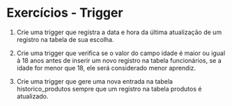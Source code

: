 # Exercícios - Trigger

1. Crie uma trigger que registra a data e hora da última atualização de um registro na tabela de sua escolha.

2. Crie uma trigger que verifica se o valor do campo idade é maior ou igual à 18 anos antes de inserir um novo registro na tabela funcionários, se a idade for menor que 18, ele será considerado menor aprendiz.

3. Crie uma trigger que gere uma nova entrada na tabela historico_produtos sempre que um registro na tabela produtos é atualizado.
